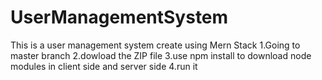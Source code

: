 # UserManagementSystem
This is a user management system create using Mern Stack
1.Going to master branch
2.dowload the ZIP file
3.use npm install to download node modules in client side and server side
4.run it 
